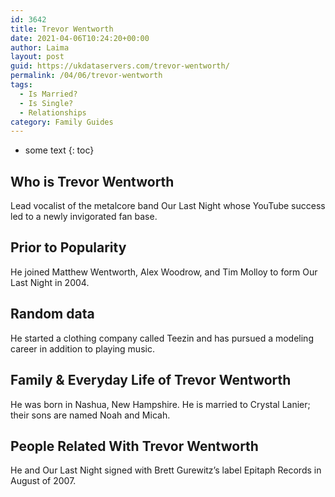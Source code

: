 ```yaml
---
id: 3642
title: Trevor Wentworth
date: 2021-04-06T10:24:20+00:00
author: Laima
layout: post
guid: https://ukdataservers.com/trevor-wentworth/
permalink: /04/06/trevor-wentworth
tags:
  - Is Married?
  - Is Single?
  - Relationships
category: Family Guides
---
```


* some text
{: toc}


## Who is Trevor Wentworth
                  
                  
                  
Lead vocalist of the metalcore band Our Last Night whose YouTube success led to a newly invigorated fan base.
                  
              
            
              
            
                
                
                
## Prior to Popularity
                  
                  
                  
He joined Matthew Wentworth, Alex Woodrow, and Tim Molloy to form Our Last Night in 2004.
                  
              
            
              
            
                
                
                
## Random data
                  
                  
                  
He started a clothing company called Teezin and has pursued a modeling career in addition to playing music.
                  
              
            
              
            
                
                
                
## Family & Everyday Life of Trevor Wentworth
                  
                  
                  
He was born in Nashua, New Hampshire. He is married to Crystal Lanier; their sons are named Noah and Micah.
                  
              
            
              
            
                
                
                
## People Related With Trevor Wentworth
                  
                  
                  
He and Our Last Night signed with Brett Gurewitz&#8217;s label Epitaph Records in August of 2007.
                  
              
            
              
            
                
              
            
              
              
            
            
              
            
          
          
          